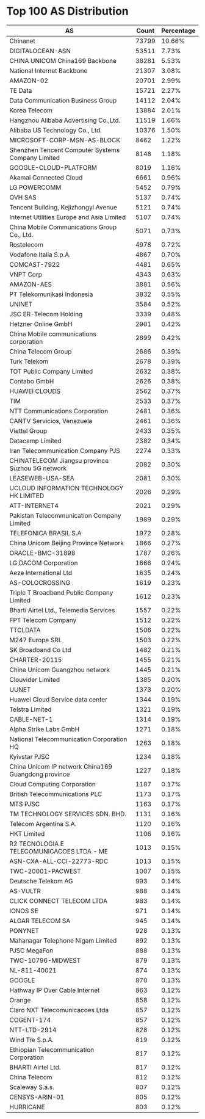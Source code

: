 # Top 100 AS Distribution
| AS | Count | Percentage |
|----|----|----|
| Chinanet | 73799 | 10.66% |
| DIGITALOCEAN-ASN | 53511 | 7.73% |
| CHINA UNICOM China169 Backbone | 38281 | 5.53% |
| National Internet Backbone | 21307 | 3.08% |
| AMAZON-02 | 20701 | 2.99% |
| TE Data | 15721 | 2.27% |
| Data Communication Business Group | 14112 | 2.04% |
| Korea Telecom | 13884 | 2.01% |
| Hangzhou Alibaba Advertising Co.,Ltd. | 11519 | 1.66% |
| Alibaba US Technology Co., Ltd. | 10376 | 1.50% |
| MICROSOFT-CORP-MSN-AS-BLOCK | 8462 | 1.22% |
| Shenzhen Tencent Computer Systems Company Limited | 8148 | 1.18% |
| GOOGLE-CLOUD-PLATFORM | 8019 | 1.16% |
| Akamai Connected Cloud | 6661 | 0.96% |
| LG POWERCOMM | 5452 | 0.79% |
| OVH SAS | 5137 | 0.74% |
| Tencent Building, Kejizhongyi Avenue | 5121 | 0.74% |
| Internet Utilities Europe and Asia Limited | 5107 | 0.74% |
| China Mobile Communications Group Co., Ltd. | 5071 | 0.73% |
| Rostelecom | 4978 | 0.72% |
| Vodafone Italia S.p.A. | 4867 | 0.70% |
| COMCAST-7922 | 4481 | 0.65% |
| VNPT Corp | 4343 | 0.63% |
| AMAZON-AES | 3881 | 0.56% |
| PT Telekomunikasi Indonesia | 3832 | 0.55% |
| UNINET | 3584 | 0.52% |
| JSC ER-Telecom Holding | 3339 | 0.48% |
| Hetzner Online GmbH | 2901 | 0.42% |
| China Mobile communications corporation | 2899 | 0.42% |
| China Telecom Group | 2686 | 0.39% |
| Turk Telekom | 2678 | 0.39% |
| TOT Public Company Limited | 2632 | 0.38% |
| Contabo GmbH | 2626 | 0.38% |
| HUAWEI CLOUDS | 2562 | 0.37% |
| TIM | 2533 | 0.37% |
| NTT Communications Corporation | 2481 | 0.36% |
| CANTV Servicios, Venezuela | 2461 | 0.36% |
| Viettel Group | 2433 | 0.35% |
| Datacamp Limited | 2382 | 0.34% |
| Iran Telecommunication Company PJS | 2274 | 0.33% |
| CHINATELECOM Jiangsu province Suzhou 5G network | 2082 | 0.30% |
| LEASEWEB-USA-SEA | 2081 | 0.30% |
| UCLOUD INFORMATION TECHNOLOGY HK LIMITED | 2026 | 0.29% |
| ATT-INTERNET4 | 2021 | 0.29% |
| Pakistan Telecommunication Company Limited | 1989 | 0.29% |
| TELEFONICA BRASIL S.A | 1972 | 0.28% |
| China Unicom Beijing Province Network | 1866 | 0.27% |
| ORACLE-BMC-31898 | 1787 | 0.26% |
| LG DACOM Corporation | 1666 | 0.24% |
| Aeza International Ltd | 1635 | 0.24% |
| AS-COLOCROSSING | 1619 | 0.23% |
| Triple T Broadband Public Company Limited | 1612 | 0.23% |
| Bharti Airtel Ltd., Telemedia Services | 1557 | 0.22% |
| FPT Telecom Company | 1512 | 0.22% |
| TTCLDATA | 1506 | 0.22% |
| M247 Europe SRL | 1503 | 0.22% |
| SK Broadband Co Ltd | 1482 | 0.21% |
| CHARTER-20115 | 1455 | 0.21% |
| China Unicom Guangzhou network | 1445 | 0.21% |
| Clouvider Limited | 1385 | 0.20% |
| UUNET | 1373 | 0.20% |
| Huawei Cloud Service data center | 1344 | 0.19% |
| Telstra Limited | 1321 | 0.19% |
| CABLE-NET-1 | 1314 | 0.19% |
| Alpha Strike Labs GmbH | 1271 | 0.18% |
| National Telecommunication Corporation HQ | 1263 | 0.18% |
| Kyivstar PJSC | 1234 | 0.18% |
| China Unicom IP network China169 Guangdong province | 1227 | 0.18% |
| Cloud Computing Corporation | 1187 | 0.17% |
| British Telecommunications PLC | 1173 | 0.17% |
| MTS PJSC | 1163 | 0.17% |
| TM TECHNOLOGY SERVICES SDN. BHD. | 1131 | 0.16% |
| Telecom Argentina S.A. | 1120 | 0.16% |
| HKT Limited | 1106 | 0.16% |
| R2 TECNOLOGIA E TELECOMUNICACOES LTDA - ME | 1013 | 0.15% |
| ASN-CXA-ALL-CCI-22773-RDC | 1013 | 0.15% |
| TWC-20001-PACWEST | 1007 | 0.15% |
| Deutsche Telekom AG | 993 | 0.14% |
| AS-VULTR | 988 | 0.14% |
| CLICK CONNECT TELECOM LTDA | 983 | 0.14% |
| IONOS SE | 971 | 0.14% |
| ALGAR TELECOM SA | 945 | 0.14% |
| PONYNET | 928 | 0.13% |
| Mahanagar Telephone Nigam Limited | 892 | 0.13% |
| PJSC MegaFon | 888 | 0.13% |
| TWC-10796-MIDWEST | 879 | 0.13% |
| NL-811-40021 | 874 | 0.13% |
| GOOGLE | 870 | 0.13% |
| Hathway IP Over Cable Internet | 863 | 0.12% |
| Orange | 858 | 0.12% |
| Claro NXT Telecomunicacoes Ltda | 857 | 0.12% |
| COGENT-174 | 857 | 0.12% |
| NTT-LTD-2914 | 828 | 0.12% |
| Wind Tre S.p.A. | 819 | 0.12% |
| Ethiopian Telecommunication Corporation | 817 | 0.12% |
| BHARTI Airtel Ltd. | 817 | 0.12% |
| China Telecom | 812 | 0.12% |
| Scaleway S.a.s. | 807 | 0.12% |
| CENSYS-ARIN-01 | 805 | 0.12% |
| HURRICANE | 803 | 0.12% |
